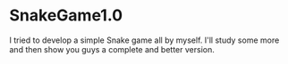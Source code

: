 # SnakeGame1.0
I tried to develop a simple Snake game all by myself. I'll study some more and then show you guys a complete and better version.
